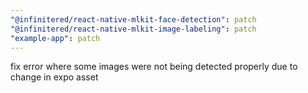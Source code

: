 ```yaml
---
"@infinitered/react-native-mlkit-face-detection": patch
"@infinitered/react-native-mlkit-image-labeling": patch
"example-app": patch
---
```


fix error where some images were not being detected properly due to change in expo asset
